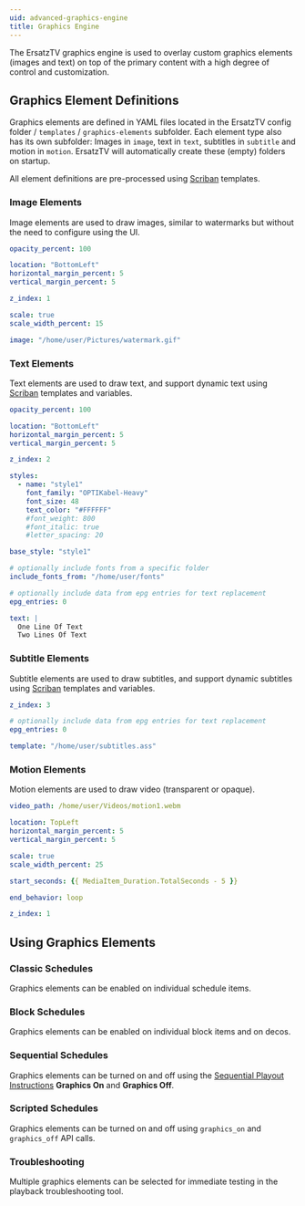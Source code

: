 ```yaml
---
uid: advanced-graphics-engine
title: Graphics Engine
---
```


The ErsatzTV graphics engine is used to overlay custom graphics elements (images and text) on top of the primary content with a high degree of control and customization.

## Graphics Element Definitions

Graphics elements are defined in YAML files located in the ErsatzTV config folder / `templates` / `graphics-elements` subfolder. Each element type also has its own subfolder: Images in `image`, text in `text`, subtitles in `subtitle` and motion in `motion`. ErsatzTV will automatically create these (empty) folders on startup.

All element definitions are pre-processed using [Scriban](https://github.com/scriban/scriban) templates.

### Image Elements

Image elements are used to draw images, similar to watermarks but without the need to configure using the UI.

```yaml
opacity_percent: 100

location: "BottomLeft"
horizontal_margin_percent: 5
vertical_margin_percent: 5

z_index: 1

scale: true
scale_width_percent: 15

image: "/home/user/Pictures/watermark.gif"
```

### Text Elements

Text elements are used to draw text, and support dynamic text using [Scriban](https://github.com/scriban/scriban) templates and variables.

```yaml
opacity_percent: 100

location: "BottomLeft"
horizontal_margin_percent: 5
vertical_margin_percent: 5

z_index: 2

styles:
  - name: "style1"
    font_family: "OPTIKabel-Heavy"
    font_size: 48
    text_color: "#FFFFFF"
    #font_weight: 800
    #font_italic: true
    #letter_spacing: 20

base_style: "style1"

# optionally include fonts from a specific folder
include_fonts_from: "/home/user/fonts"

# optionally include data from epg entries for text replacement
epg_entries: 0

text: |
  One Line Of Text
  Two Lines Of Text
```

### Subtitle Elements

Subtitle elements are used to draw subtitles, and support dynamic subtitles using [Scriban](https://github.com/scriban/scriban) templates and variables.

```yaml
z_index: 3

# optionally include data from epg entries for text replacement
epg_entries: 0

template: "/home/user/subtitles.ass"
```

### Motion Elements

Motion elements are used to draw video (transparent or opaque).

```yaml
video_path: /home/user/Videos/motion1.webm

location: TopLeft
horizontal_margin_percent: 5
vertical_margin_percent: 5

scale: true
scale_width_percent: 25

start_seconds: {{ MediaItem_Duration.TotalSeconds - 5 }}

end_behavior: loop

z_index: 1
```

## Using Graphics Elements

### Classic Schedules

Graphics elements can be enabled on individual schedule items.

### Block Schedules

Graphics elements can be enabled on individual block items and on decos.

### Sequential Schedules

Graphics elements can be turned on and off using the [Sequential Playout Instructions](/docs/scheduling/sequential/playout) **Graphics On** and **Graphics Off**.

### Scripted Schedules

Graphics elements can be turned on and off using `graphics_on` and `graphics_off` API calls.

### Troubleshooting

Multiple graphics elements can be selected for immediate testing in the playback troubleshooting tool.
